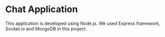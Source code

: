 # Chat Application
This application is developed using Node.js. 
We used Express framework, Socket.io and MongoDB in this project.
